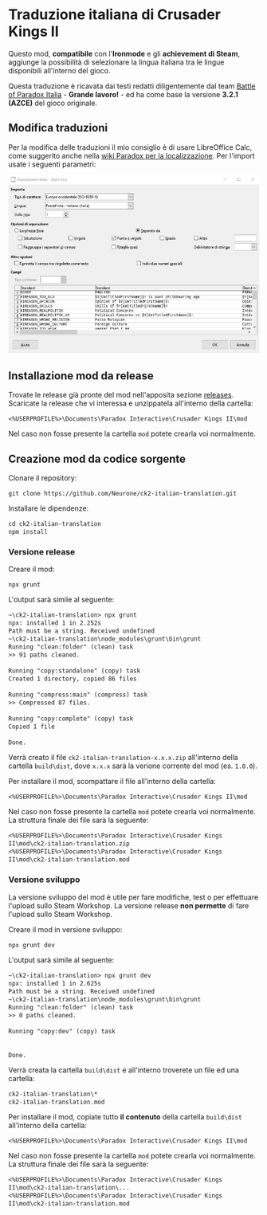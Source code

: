# Traduzione italiana di Crusader Kings II

Questo mod, **compatibile** con l'**Ironmode** e gli **achievement di Steam**, aggiunge la possibilità di selezionare la lingua italiana tra le lingue disponibili all'interno del gioco.

Questa traduzione è ricavata dai testi redatti diligentemente dal team [Battle of Paradox Italia](http://www.bopitalia.org) - **Grande lavoro!** - ed ha come base la versione **3.2.1 (AZCE)** del gioco originale.

## Modifica traduzioni

Per la modifica delle traduzioni il mio consiglio è di usare LibreOffice Calc, come suggerito anche nella [wiki Paradox per la localizzazione](https://ck2.paradoxwikis.com/Localisation). Per l'import usate i seguenti parametri:

![parametri di import file csv](https://raw.githubusercontent.com/Neurone/ck2-italian-translation/dev/src/resources/libreoffice_calc_import_csv.jpg)

## Installazione mod da release

Trovate le release già pronte del mod nell'apposita sezione [releases](https://github.com/Neurone/ck2-italian-translation/releases). Scaricate la release che vi interessa e unzippatela all'interno della cartella:

    <%USERPROFILE%>\Documents\Paradox Interactive\Crusader Kings II\mod

Nel caso non fosse presente la cartella `mod` potete crearla voi normalmente.

## Creazione mod da codice sorgente

Clonare il repository:

    git clone https://github.com/Neurone/ck2-italian-translation.git

Installare le dipendenze:

    cd ck2-italian-translation
    npm install

### Versione release

Creare il mod:

    npx grunt

L'output sarà simile al seguente:

    ~\ck2-italian-translation> npx grunt
    npx: installed 1 in 2.252s
    Path must be a string. Received undefined
    ~\ck2-italian-translation\node_modules\grunt\bin\grunt
    Running "clean:folder" (clean) task
    >> 91 paths cleaned.

    Running "copy:standalone" (copy) task
    Created 1 directory, copied 86 files

    Running "compress:main" (compress) task
    >> Compressed 87 files.

    Running "copy:complete" (copy) task
    Copied 1 file

    Done.

Verrà creato il file `ck2-italian-translation-x.x.x.zip` all'interno della cartella `build\dist`, dove `x.x.x` sarà la verione corrente del mod (es. `1.0.0`).

Per installare il mod, scompattare il file all'interno della cartella:

    <%USERPROFILE%>\Documents\Paradox Interactive\Crusader Kings II\mod

Nel caso non fosse presente la cartella `mod` potete crearla voi normalmente. La struttura finale dei file sarà la seguente:

    <%USERPROFILE%>\Documents\Paradox Interactive\Crusader Kings II\mod\ck2-italian-translation.zip
    <%USERPROFILE%>\Documents\Paradox Interactive\Crusader Kings II\mod\ck2-italian-translation.mod

### Versione sviluppo

La versione sviluppo del mod è utile per fare modifiche, test o per effettuare l'upload sullo Steam Workshop. La versione release **non permette** di fare l'upload sullo Steam Workshop.

Creare il mod in versione sviluppo:

    npx grunt dev

L'output sarà simile al seguente:

    ~\ck2-italian-translation> npx grunt dev
    npx: installed 1 in 2.625s
    Path must be a string. Received undefined
    ~\ck2-italian-translation\node_modules\grunt\bin\grunt
    Running "clean:folder" (clean) task
    >> 0 paths cleaned.

    Running "copy:dev" (copy) task


    Done.

Verrà creata la cartella `build\dist` e all'interno troverete un file ed una cartella:

    ck2-italian-translation\*
    ck2-italian-translation.mod

Per installare il mod, copiate tutto **il contenuto** della cartella `build\dist` all'interno della cartella:

    <%USERPROFILE%>\Documents\Paradox Interactive\Crusader Kings II\mod

Nel caso non fosse presente la cartella `mod` potete crearla voi normalmente. La struttura finale dei file sarà la seguente:

    <%USERPROFILE%>\Documents\Paradox Interactive\Crusader Kings II\mod\ck2-italian-translation\...
    <%USERPROFILE%>\Documents\Paradox Interactive\Crusader Kings II\mod\ck2-italian-translation.mod
